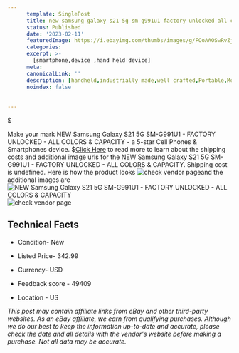 ```yaml
---
      template: SinglePost
      title: new samsung galaxy s21 5g sm g991u1 factory unlocked all colors capacity
      status: Published
      date: '2023-02-11'
      featuredImage: https://i.ebayimg.com/thumbs/images/g/FOoAAOSwRvZjjjee/s-l225.jpg
      categories: 
      excerpt: >-
        [smartphone,device ,hand held device]
      meta:
      canonicalLink: ''
      description: [handheld,industrially made,well crafted,Portable,Mobile,Compact,Convenient,Lightweight,Maneuverable,Man-portable,Miniature,Carriable,Hand-held,Light,Holdable,Transportable,Mobile device,Pocket-sized,On-the-go,Wireless,Cordless,Compact size,Convenient size, smartphone,device ,hand held device]
      noindex: false
      
        
---
```

$

Make your mark NEW Samsung Galaxy S21 5G SM-G991U1 - FACTORY UNLOCKED - ALL COLORS & CAPACITY - a 5-star Cell Phones & Smartphones device.
$[Click Here](https://www.ebay.com/itm/154432512576?hash=item23f4e52240%3Ag%3AFOoAAOSwRvZjjjee&mkevt=1&mkcid=1&mkrid=711-53200-19255-0&campid=%253CePNCampaignId%253E&customid=%253CreferenceId%253E&toolid=10049) to read more to learn about the shipping costs and additional image urls for the NEW Samsung Galaxy S21 5G SM-G991U1 - FACTORY UNLOCKED - ALL COLORS & CAPACITY. Shipping cost is undefined. Here is how the product looks ![check vendor page](https://i.ebayimg.com/thumbs/images/g/FOoAAOSwRvZjjjee/s-l225.jpg)and the additional images are![NEW Samsung Galaxy S21 5G SM-G991U1 - FACTORY UNLOCKED - ALL COLORS & CAPACITY](https://i.ebayimg.com/images/g/FOoAAOSwRvZjjjee/s-l1600.jpg)![check vendor page](https://origin-galleryplus.ebayimg.com/ws/web/154432512576_2_0_1/225x225.jpg,https://origin-galleryplus.ebayimg.com/ws/web/154432512576_3_0_1/225x225.jpg,https://origin-galleryplus.ebayimg.com/ws/web/154432512576_4_0_1/225x225.jpg,https://origin-galleryplus.ebayimg.com/ws/web/154432512576_5_0_1/225x225.jpg)



 ## Technical Facts 



     
      

 - Condition- New 


      

 - Listed Price- 342.99 


      

 - Currency- USD 


      

 - Feedback score - 49409 


      

 - Location - US 


      
      

 *_This post may contain affiliate links from eBay and other third-party websites. As an eBay affiliate, we earn from qualifying purchases. Although we do our best to keep the information up-to-date and accurate, please check the date and all details with the vendor's website before making a purchase. Not all data may be accurate._*






